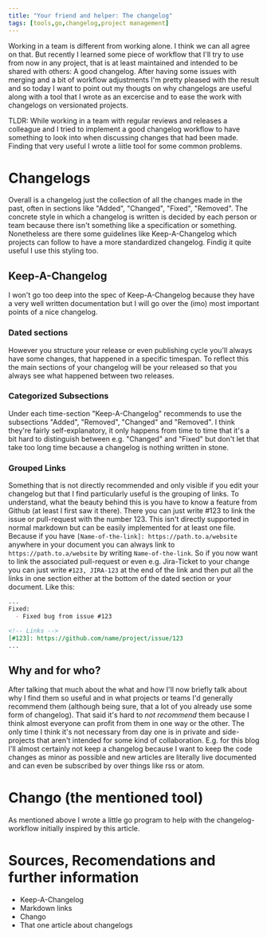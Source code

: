 ```yaml
---
title: "Your friend and helper: The changelog"
tags: [tools,go,changelog,project management]
---
```


Working in a team is different from working alone. I think we can all agree on that. But recently I learned some piece of workflow that I'll try to use from now in any project, that is at least maintained and intended to be shared with others: A good changelog.
After having some issues with merging and a bit of workflow adjustments I'm pretty pleased with the result and so today I want to point out my thougts on why changelogs are useful along with a tool that I wrote as an excercise and to ease the work with changelogs on versionated projects.

TLDR: While working in a team with regular reviews and releases a colleague and I tried to implement a good changelog workflow to have something to look into when discussing changes that had been made. Finding that very useful I wrote a liitle tool for some common problems.

# Changelogs

Overall is a changelog just the collection of all the changes made in the past, often in sections like "Added", "Changed", "Fixed", "Removed". The concrete style in which a changelog is written is decided by each person or team because there isn't something like a specification or something. Nonetheless are there some guidelines like Keep-A-Changelog which projects can follow to have a more standardized changelog. Findig it quite useful I use this styling too.

## Keep-A-Changelog
I won't go too deep into the spec of Keep-A-Changelog because they have a very well written documentation but I will go over the (imo) most important points of a nice changelog.

### Dated sections

However you structure your release or even publishing cycle you'll always have some changes, that happened in a specific timespan. To reflect this the main sections of your changelog will be your released so that you always see what happened between two releases.

### Categorized Subsections

Under each time-section "Keep-A-Changelog" recommends to use the subsections "Added", "Removed", "Changed" and "Removed". I think they're fairly self-explanatory, it only happens from time to time that it's a bit hard to distinguish between e.g. "Changed" and "Fixed" but don't let that take too long time because a changelog is nothing written in stone.

### Grouped Links

Something that is not directly recommended and only visible if you edit your changelog but that I find particularly useful is the grouping of links.
To understand, what the beauty behind this is you have to know a feature from Github (at least I first saw it there). There you can just write #123 to link the issue or pull-request with the number 123. This isn't directly supported in normal markdown but can be easily implemented for at least one file. Because if you have `[Name-of-the-link]: https://path.to.a/website` anywhere in your document you can always link to `https://path.to.a/website` by writing `Name-of-the-link`.
So if you now want to link the associated pull-request or even e.g. Jira-Ticket to your change you can just write `#123, JIRA-123` at the end of the link and then put all the links in one section either at the bottom of the dated section or your document.
Like this:
```markdown
...
Fixed:
  - Fixed bug from issue #123

<!-- Links -->
[#123]: https://github.com/name/project/issue/123
...
```

## Why and for who?

After talking that much about the what and how I'll now briefly talk about why I find them so useful and in what projects or teams I'd generally recommend them (although being sure, that a lot of you already use some form of changelog).
That said it's hard to _not recommend_ them because I think almost everyone can profit from them in one way or the other. The only time I think it's not necessary from day one is in private and side-projects that aren't intended for some kind of collaboration. E.g. for this blog I'll almost certainly not keep a changelog because I want to keep the code changes as minor as possible and new articles are literally live documented and can even be subscribed by over things like rss or atom.

# Chango (the mentioned tool)

As mentioned above I wrote a little go program to help with the changelog-workflow initially inspired by this article.


# Sources, Recomendations and further information

- Keep-A-Changelog
- Markdown links
- Chango
- That one article about changelogs
